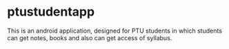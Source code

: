 # ptustudentapp
This is an android application, designed for PTU students in which students can get notes, books and also can get access of syllabus.
